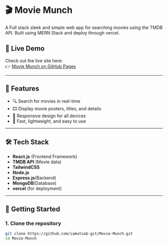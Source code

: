 # 🎬 Movie Munch

A Full stack sleek and simple web app for searching movies using the TMDB API. Built using MERN Stack and deploy through vercel.



## 🔗 Live Demo

Check out the live site here:  
👉 [Movie Munch on GitHub Pages](https://movie-munch.onrender.com/)

---

## 📌 Features

- 🔍 Search for movies in real-time
- 🎞️ Display movie posters, titles, and details
- 📱 Responsive design for all devices
- 🚀 Fast, lightweight, and easy to use

---

## 🛠️ Tech Stack

- **React.js** (Frontend Framework)
- **TMDB API** (Movie data)
- **TailwindCSS**
- **Node.js**
- **Express.js**(Backend)
- **MongoDB**(Database)
- **vercel** (for deployment)

---

## 🚀 Getting Started

### 1. Clone the repository
```bash
git clone https://github.com/iamutsab-git/Movie-Munch.git
cd Movie-Munch

